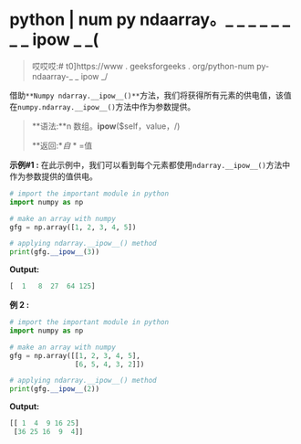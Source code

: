# python | num py ndaarray。_ _ _ _ _ _ _ _ ipow _ _(

> 哎哎哎:# t0]https://www . geeksforgeeks . org/python-num py-ndaarray-_ _ ipow _/

借助`**Numpy ndarray.__ipow__()**`方法，我们将获得所有元素的供电值，该值在`numpy.ndarray.__ipow__()`方法中作为参数提供。

> **语法:**n 数组。__ipow__($self，value，/)
> 
> **返回:**自* * =值

**示例#1 :**
在此示例中，我们可以看到每个元素都使用`ndarray.__ipow__()`方法中作为参数提供的值供电。

```py
# import the important module in python
import numpy as np

# make an array with numpy
gfg = np.array([1, 2, 3, 4, 5])

# applying ndarray.__ipow__() method
print(gfg.__ipow__(3))
```

**Output:**

```py
[  1   8  27  64 125]

```

**例 2 :**

```py
# import the important module in python
import numpy as np

# make an array with numpy
gfg = np.array([[1, 2, 3, 4, 5],
                [6, 5, 4, 3, 2]])

# applying ndarray.__ipow__() method
print(gfg.__ipow__(2))
```

**Output:**

```py
[[ 1  4  9 16 25]
 [36 25 16  9  4]]

```